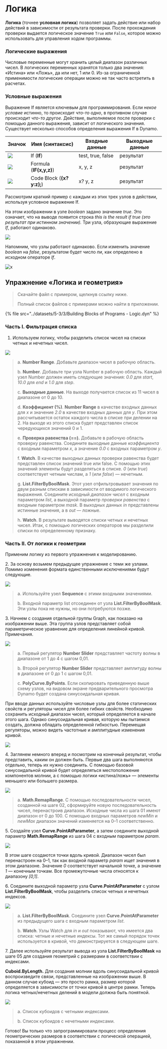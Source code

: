 # Логика

**Логика** (точнее **условная логика**) позволяет задать действие или набор действий в зависимости от результата проверки. После прохождения проверки выдается логическое значение `True` или `False`, которое можно использовать для управления ходом программы.

### Логические выражения

Числовые переменные могут хранить целый диапазон различных чисел. В логических переменных хранятся только два значения: «Истина» или «Ложь», да или нет, 1 или 0. Из-за ограниченной применимости логические операции можно не так часто встретить в расчетах.

### Условные выражения

Выражение If является ключевым для программирования. Если _некое условие_ истинно, то происходит _что-то одно_, в противном случае происходит _что-то другое_. Действие, выполняемое после проверки с помощью данного выражения, зависит от логического значения. Существует несколько способов определения выражения If в Dynamo.

| Значок | Имя (синтаксис) | Входные данные | Выходные данные |
| ----------------------------------------------- | ------------------------- | ----------------- | ------- |
| ![](<../images/5-3/3/If.jpg>) | If (**If**) | test, true, false | результат |
| ![](../images/5-3/3/Formula.jpg) | Formula (**IF(x,y,z)**) | x, y, z | результат |
| ![](<../images/5-3/3/Code Block.jpg>) | Code Block (**(x?y:z);**) | x? y, z | результат |

Рассмотрим краткий пример с каждым из этих трех узлов в действии, используя условное выражение If.

На этом изображении в узле _boolean_ задано значение _true_. Это означает, что на выводе появится строка _this is the result if true (это результат при истинном значении)._ Три узла, образующие выражение _If_, работают одинаково.

![](<../images/5-3/3/logic - conditional statements 01 false.jpg>)

Напомним, что узлы работают одинаково. Если изменить значение _boolean_ на _false_, результатом будет число _пи_, как определено в исходном операторе _If_.

![x](<../images/5-3/3/logic - conditional statements 02 true.jpg>)

## Упражнение «Логика и геометрия»

> Скачайте файл с примером, щелкнув ссылку ниже.
>
> Полный список файлов с примерами можно найти в приложении.

{% file src="../datasets/5-3/3/Building Blocks of Programs - Logic.dyn" %}

### Часть I. Фильтрация списка

1. Используем логику, чтобы разделить список чисел на списки четных и нечетных чисел.

![](<../images/5-3/3/logic - exercise part I-01.jpg>)

> a. **Number Range**. Добавьте диапазон чисел в рабочую область.
>
> b. **Number**. Добавьте три узла Number в рабочую область. Каждый узел Number должен иметь следующие значения: _0.0_ для _start_, _10.0_ для _end_ и _1.0_ для _step_.
>
> c. **Выходные данные**. На выходе получается список из 11 чисел в диапазоне от 0 до 10.
>
> d. **Коэффициент (%)**. **Number Range** в качестве входных данных для _x_ и значение _2.0_ в качестве входных данных для _y_. При этом рассчитывается остаток каждого числа в списке при делении на 2. На выходе из этого списка будет представлен список чередующихся значений 0 и 1.
>
> e. **Проверка равенства (==).** Добавьте в рабочую область проверку равенства. Соедините выходные данные _коэффициента_ с входным параметром _x_, а значение _0.0_ с входных параметром _y_.
>
> f. **Watch**. В качестве выходных данных проверки равенства будет представлен список значений true или false. С помощью этих значений элементы будут разделяться в списке. _0_ (или _true_) соответствует четным числам, а _1_ (или _false_) — нечетным.
>
> g. **List.FilterByBoolMask**. Этот узел отфильтровывает значения по двум разным спискам в зависимости от вводимого логического выражения. Соедините исходный _диапазон чисел_ с входным параметром _list_, а выходной параметр _проверки равенства_ с входным параметром _mask_. В выходных данных _in_ представлены истинные значения, а в _out_ — ложные.
>
> h. **Watch**. В результате выводятся списки четных и нечетных чисел. Итак, с помощью логических операторов мы разделили списки по определенному признаку.

### Часть II. От логики к геометрии

Применим логику из первого упражнения к моделированию.

2\. За основу возьмем предыдущее упражнение с теми же узлами. Помимо изменения формата единственными исключениями будут следующие.

![](<../images/5-3/3/logic - exercise part II-01.jpg>)

> a. Используйте узел **Sequence** с этими входными значениями.
>
> b. Входной параметр list отсоединен от узла **List.FilterByBoolMask**. Эти узлы пока не нужны, но они потребуются позже.

3\. Начнем с создания отдельной группы Graph, как показано на изображении выше. Эта группа узлов представляет собой параметрическое уравнение для определения линейной кривой. Примечания.

![](<../images/5-3/3/logic - exercise part II-02.jpg>)

> a. Первый регулятор **Number Slider** представляет частоту волны в диапазоне от 1 до 4 с шагом 0,01.
>
> b. Второй регулятор **Number Slider** представляет амплитуду волны в диапазоне от 0 до 1 с шагом 0,01.
>
> c. **PolyCurve.ByPoints**. Если скопировать приведенную выше схему узлов, на видовом экране предварительного просмотра Dynamo будет создана синусоидальная кривая.

При вводе данных используйте числовые узлы для более статических свойств и регуляторы чисел для более гибких свойств. Необходимо сохранить исходный диапазон чисел, который определяется в начале этого шага. Однако синусоидальная кривая, которую мы пытаемся создать, должна обладать определенной гибкостью. Перемещая регуляторы, можно видеть частотные и амплитудные изменения кривой.

![](<../images/5-3/3/logic - exercise part II-03.gif>)

4\. Заглянем немного вперед и посмотрим на конечный результат, чтобы представить, каким он должен быть. Первые два шага выполняются отдельно, теперь их нужно соединить. С помощью базовой синусоидальной кривой будет определяться местоположение компонентов молнии, а с помощью логики «истина/ложь» — элементы меньшего или большего размера.

![](<../images/5-3/3/logic - exercise part II-04.jpg>)

> a. **Math.RemapRange**. С помощью последовательности чисел, созданной на шаге 02, сформируйте новую последовательность чисел, перенастроив диапазон. Исходные числа из шага 01 имеют диапазон от 0 до 100. С помощью входных параметров _newMin_ и _newMax_ диапазон значений изменяется на 0–1 соответственно.

5\. Создайте узел **Curve.PointAtParameter**, а затем соедините выходной параметр **Math.RemapRange** из шага 04 с входным параметром _param_.

![](<../images/5-3/3/logic - exercise part II-05.jpg>)

В этом шаге создаются точки вдоль кривой. Диапазон чисел был перенастроен на 0–1, так как входной параметр _param_ ищет значения в этом диапазоне. Значение _0_ соответствует начальной точке, а значение _1_ — конечным точкам. Все промежуточные числа относятся к диапазону _\[0,1]_.

6\. Соедините выходной параметр узла **Curve.PointAtParameter** с узлом **List.FilterByBoolMask**, чтобы разделить список четных и нечетных индексов.

![](<../images/5-3/3/logic - exercise part II-06.jpg>)

> a. **List.FilterByBoolMask**. Соедините узел **Curve.PointAtParameter** из предыдущего шага с входным параметром _list_.
>
> b. **Watch**. Узлы Watch для _in_ и _out_ показывают, что имеется два списка: четные и нечетные индексы. Тот же самый порядок точек используется в кривой, что демонстрируется в следующем шаге.

7\. Далее используйте результат вывода из узла **List.FilterByBoolMask** на шаге 05 для создания геометрий с размерами в соответствии с индексами.

**Cuboid.ByLength.** Для создания молнии вдоль синусоидальной кривой воспроизведите связи, представленные на изображении выше. В данном случае кубоид — это просто рамка, размер которой определяется в зависимости от точки кривой в центре рамки. Теперь логика четных/нечетных делений в модели должна быть понятной.

![](<../images/5-3/3/logic - exercise part II-07.jpg>)

> a. Список кубоидов с четными индексами.
>
> b. Список кубоидов с нечетными индексами.

Готово! Вы только что запрограммировали процесс определения геометрических размеров в соответствии с логической операцией, показанной в этом упражнении.
